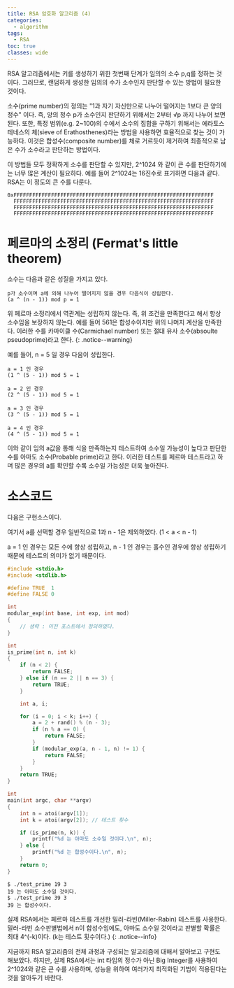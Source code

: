 ```yaml
---
title: RSA 암호화 알고리즘 (4)
categories:
  - algorithm
tags:
  - RSA
toc: true
classes: wide
---
```


RSA 알고리즘에서는 키를 생성하기 위한 첫번째 단계가 임의의 소수 p,q를 정하는 것이다.
그러므로, 랜덤하게 생성한 임의의 수가 소수인지 판단할 수 있는 방법이 필요한 것이다.

소수(prime number)의 정의는 "1과 자기 자신만으로 나누어 떨어지는 1보다 큰 양의 정수" 이다.
즉, 양의 정수 p가 소수인지 판단하기 위해서는 2부터 √p 까지 나누어 보면 된다.
또한, 특정 범위(e.g. 2~100)의 수에서 소수의 집합을 구하기 위해서는 에라토스테네스의 체(sieve of Erathosthenes)라는 방법을 사용하면 효율적으로 찾는 것이 가능하다.
이것은 합성수(composite number)를 체로 거르듯이 제거하여 최종적으로 남은 수가 소수라고 판단하는 방법이다.

이 방법들 모두 정확하게 소수를 판단할 수 있지만, 2^1024 와 같이 큰 수를 판단하기에는 너무 많은 계산이 필요하다.
예를 들어 2^1024는 16진수로 표기하면 다음과 같다. RSA는 이 정도의 큰 수를 다룬다.

```
0xFFFFFFFFFFFFFFFFFFFFFFFFFFFFFFFFFFFFFFFFFFFFFFFFFFFFFFFFFFFFFFFF
  FFFFFFFFFFFFFFFFFFFFFFFFFFFFFFFFFFFFFFFFFFFFFFFFFFFFFFFFFFFFFFFF
  FFFFFFFFFFFFFFFFFFFFFFFFFFFFFFFFFFFFFFFFFFFFFFFFFFFFFFFFFFFFFFFF
  FFFFFFFFFFFFFFFFFFFFFFFFFFFFFFFFFFFFFFFFFFFFFFFFFFFFFFFFFFFFFFFF
```

# 페르마의 소정리 (Fermat's little theorem)

소수는 다음과 같은 성질을 가지고 있다.

```
p가 소수이며 a에 의해 나누어 떨어지지 않을 경우 다음식이 성립한다.
(a ^ (n - 1)) mod p = 1
```

위 페르마 소정리에서 역관계는 성립하지 않는다. 즉, 위 조건을 만족한다고 해서 항상 소수임을 보장하지 않는다.
예를 들어 561은 합성수이지만 위의 나머지 계산을 만족한다. 이러한 수를 카마이클 수(Carmichael number) 또는 절대 유사 소수(absoulte pseudoprime)라고 한다.
{: .notice--warning}


예를 들어, n = 5 일 경우 다음이 성립한다.

```
a = 1 인 경우
(1 ^ (5 - 1)) mod 5 = 1

a = 2 인 경우
(2 ^ (5 - 1)) mod 5 = 1

a = 3 인 경우
(3 ^ (5 - 1)) mod 5 = 1

a = 4 인 경우
(4 ^ (5 - 1)) mod 5 = 1

```

이와 같이 임의 a값을 통해 식을 만족하는지 테스트하여 소수일 가능성이 높다고 판단한 수를 아마도 소수(Probable prime)라고 한다.
이러한 테스트를 페르마 테스트라고 하며 많은 경우의 a를 확인할 수록 소수일 가능성은 더욱 높아진다.

# 소스코드

다음은 구현소스이다.

여기서 a를 선택할 경우 일반적으로 1과 n - 1은 제외하였다. (1 < a < n - 1)

a = 1 인 경우는 모든 수에 항상 성립하고, n - 1 인 경우는 홀수인 경우에 항상 성립하기 때문에 테스트의 의미가 없기 때문이다.

```c
#include <stdio.h>
#include <stdlib.h>

#define TRUE  1
#define FALSE 0

int
modular_exp(int base, int exp, int mod)
{
    // 생략 : 이전 포스트에서 정의하였다.
}

int
is_prime(int n, int k)
{  
    if (n < 2) {   
        return FALSE; 
    } else if (n == 2 || n == 3) {
        return TRUE; 
    }   

    int a, i;

    for (i = 0; i < k; i++) {
        a = 2 + rand() % (n - 3); 
        if (n % a == 0) {
            return FALSE;
        }   
        if (modular_exp(a, n - 1, n) != 1) {   
            return FALSE;
        }   
    }   
    return TRUE;
}

int
main(int argc, char **argv)
{
    int n = atoi(argv[1]);
    int k = atoi(argv[2]); // 테스트 횟수

    if (is_prime(n, k)) {
        printf("%d 는 아마도 소수일 것이다.\n", n);
    } else {
        printf("%d 는 합성수이다.\n", n);
    }
    return 0;
}
```
```
$ ./test_prime 19 3
19 는 아마도 소수일 것이다.
$ ./test_prime 39 3
39 는 합성수이다.
```

실제 RSA에서는 페르마 테스트를 개선한 밀러-라빈(Miller-Rabin) 테스트를 사용한다.
밀러-라빈 소수판별법에서 n이 합성수임에도, 아마도 소수일 것이라고 판별할 확률은 최대 4^(-k)이다.
(k는 테스트 횟수이다.)
{: .notice--info}

지금까지 RSA 알고리즘의 전체 과정과 구성되는 알고리즘에 대해서 알아보고 구현도 해보았다.
하지만, 실제 RSA에서는 int 타입의 정수가 아닌 Big Integer를 사용하여 2^1024와 같은 큰 수를 사용하며,
성능을 위하여 여러가지 최적화된 기법이 적용된다는 것을 알아두기 바란다.
